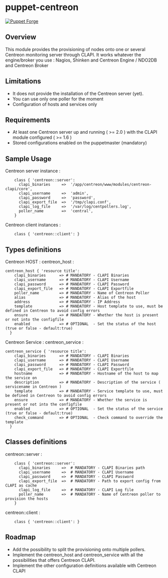 # puppet-centreon

[![Puppet Forge](https://img.shields.io/puppetforge/v/knak/centreon.svg?style=flat-square)](https://forge.puppetlabs.com/knak/centreon)

## Overview

This module provides the provisioning of nodes onto one or several Centreon monitoring server through CLAPI.
It works whatever the engine/broker you use : Nagios, Shinken and Centreon Engine / NDO2DB and Centreon Broker

## Limitations

* It does not provide the installation of the Centreon server (yet).
* You can use only one poller for the moment
* Configuration of hosts and services only

## Requirements

* At least one Centreon server up and running ( >= 2.0 ) with the CLAPI module configured ( >= 1.6 )
* Stored configurations enabled on the puppetmaster (mandatory)

## Sample Usage

Centreon server instance :

```puppet
    class { 'centreon::server':
	  clapi_binaries     =>  '/app/centreon/www/modules/centreon-clapi/core',
	  clapi_username     =>  'admin',
	  clapi_password     =>  'password',
	  clapi_export_file  =>  '/tmp/clapi.conf',
	  clapi_log_file     =>  '/var/log/centpollers.log',
	  poller_name        =>  'central',
    }
```

Centreon client instances :

```puppet
    class { 'centreon::client': }
```

## Types definitions

Centreon HOST : centreon_host :

```puppet
centreon_host { 'resource title':
	clapi_binaries 		=> # MANDATORY - CLAPI Binaries
    clapi_username 		=> # MANDATORY - CLAPI Username
    clapi_password 		=> # MANDATORY - CLAPI Password
    clapi_export_file 	=> # MANDATORY - CLAPI Exportfile
    poller_name 		=> # MANDATORY - Name of Centreon Poller
    alias 				=> # MANDATORY - Alias of the host
    address 			=> # MANDATORY - IP Address
    template 			=> # MANDATORY - Host template to use, must be defined in Centreon to avoid config errors
    ensure 				=> # MANDATORY - Whether the host is present or not into the configfile
    enabled             => # OPTIONAL  - Set the status of the host (true or false - default:true)
  }
```

Centreon Service : centreon_service :

```puppet
centreon_service { 'resource title':
	clapi_binaries 		=> # MANDATORY - CLAPI Binaries
    clapi_username 		=> # MANDATORY - CLAPI Username
    clapi_password 		=> # MANDATORY - CLAPI Password
    clapi_export_file 	=> # MANDATORY - CLAPI Exportfile
    hostname 			=> # MANDATORY - Hostname of the host to map the service on
    description 		=> # MANDATORY - Description of the service ( servicename in Centreon )
    template 			=> # MANDATORY - Service template to use, must be defined in Centreon to avoid config errors
    ensure 				=> # MANDATORY - Whether the service is present or not into the configfile
    enabled             => # OPTIONAL  - Set the status of the service (true or false - default:true)
    check_command 		=> # OPTIONAL  - Check command to override the template
  }
```

## Classes definitions

centreon::server :

```puppet
    class { 'centreon::server':
	  clapi_binaries     =>  # MANDATORY - CLAPI Binaries path
	  clapi_username     =>  # MANDATORY - CLAPI Username
	  clapi_password     =>  # MANDATORY - CLAPI Password
	  clapi_export_file  =>  # MANDATORY - Path to export config from CLAPI as cache
	  clapi_log_file     =>  # MANDATORY - CLAPI Log file
	  poller_name        =>  # MANDATORY - Name of Centreon poller to provision the hosts
    }
```

centreon::client :

```puppet
    class { 'centreon::client': }
```

## Roadmap

- Add the possibility to split the provisioning onto multiple pollers.
- Implement the centreon_host and centreon_service with all the possibilities that offers Centreon CLAPI.
- Implement the other configuration definitions available with Centreon CLAPI